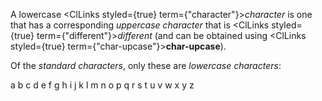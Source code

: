  



A lowercase <ClLinks styled={true} term={"character"}><i>character</i></ClLinks> is one that has a corresponding *uppercase character* that is <ClLinks styled={true} term={"different"}><i>different</i></ClLinks> (and can be obtained using <ClLinks styled={true} term={"char-upcase"}><b>char-upcase</b></ClLinks>). 



Of the *standard characters*, only these are *lowercase characters*: 



a b c d e f g h i j k l m n o p q r s t u v w x y z 



